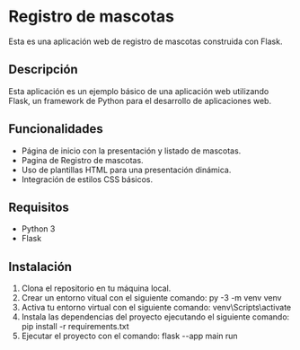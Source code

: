 # Registro de mascotas

Esta es una aplicación web de registro de mascotas construida con Flask.

## Descripción

Esta aplicación es un ejemplo básico de una aplicación web utilizando Flask, un framework de Python para el desarrollo de aplicaciones web.

## Funcionalidades

- Página de inicio con la presentación y listado de mascotas.
- Pagina de Registro de mascotas.
- Uso de plantillas HTML para una presentación dinámica.
- Integración de estilos CSS básicos.

## Requisitos

- Python 3
- Flask

## Instalación

1. Clona el repositorio en tu máquina local.
2. Crear un entorno vitual con el siguiente comando: py -3 -m venv venv
3. Activa tu entorno virtual con el siguiente comando: venv\Scripts\activate
4. Instala las dependencias del proyecto ejecutando el siguiente comando: pip install -r requirements.txt
5. Ejecutar el proyecto con el comando: flask --app main run
